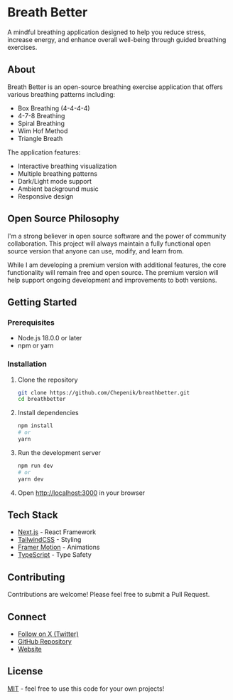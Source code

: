 # Breath Better

A mindful breathing application designed to help you reduce stress, increase energy, and enhance overall well-being through guided breathing exercises.

## About

Breath Better is an open-source breathing exercise application that offers various breathing patterns including:

- Box Breathing (4-4-4-4)
- 4-7-8 Breathing
- Spiral Breathing
- Wim Hof Method
- Triangle Breath

The application features:
- Interactive breathing visualization
- Multiple breathing patterns
- Dark/Light mode support
- Ambient background music
- Responsive design

## Open Source Philosophy

I'm a strong believer in open source software and the power of community collaboration. This project will always maintain a fully functional open source version that anyone can use, modify, and learn from.

While I am developing a premium version with additional features, the core functionality will remain free and open source. The premium version will help support ongoing development and improvements to both versions.

## Getting Started

### Prerequisites

- Node.js 18.0.0 or later
- npm or yarn

### Installation

1. Clone the repository
   ```bash
   git clone https://github.com/Chepenik/breathbetter.git
   cd breathbetter
   ```

2. Install dependencies
   ```bash
   npm install
   # or
   yarn
   ```

3. Run the development server
   ```bash
   npm run dev
   # or
   yarn dev
   ```

4. Open [http://localhost:3000](http://localhost:3000) in your browser

## Tech Stack

- [Next.js](https://nextjs.org) - React Framework
- [TailwindCSS](https://tailwindcss.com) - Styling
- [Framer Motion](https://www.framer.com/motion/) - Animations
- [TypeScript](https://www.typescriptlang.org/) - Type Safety

## Contributing

Contributions are welcome! Please feel free to submit a Pull Request.

## Connect

- [Follow on X (Twitter)](https://x.com/conorchepenik)
- [GitHub Repository](https://github.com/Chepenik/breathbetter)
- [Website](https://breathbetter.io)

## License

[MIT](LICENSE) - feel free to use this code for your own projects!
